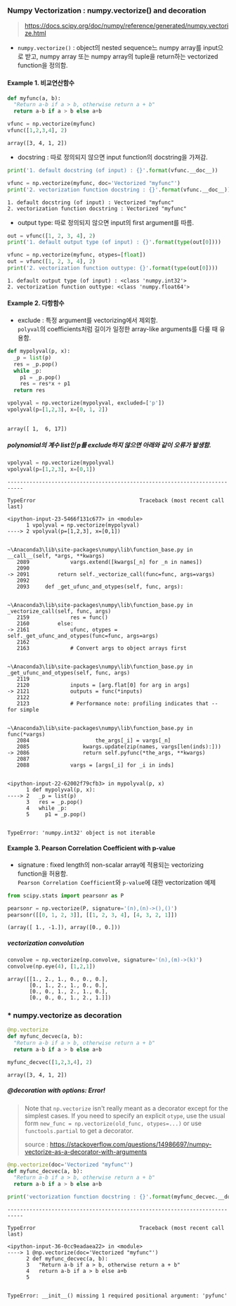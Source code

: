 ### Numpy Vectorization : numpy.vectorize() and decoration
> https://docs.scipy.org/doc/numpy/reference/generated/numpy.vectorize.html

* `numpy.vectorize()` : object의 nested sequence느 numpy array를 input으로 받고, numpy array 또는 numpy array의 tuple을 return하는 vectorized function을 정의함.

#### Example 1. 비교연산함수


```python
def myfunc(a, b):
  "Return a-b if a > b, otherwise return a + b"
  return a-b if a > b else a+b

vfunc = np.vectorize(myfunc)
vfunc([1,2,3,4], 2)
```




    array([3, 4, 1, 2])



* docstring : 따로 정의되지 않으면 input function의 docstring을 가져감.


```python
print('1. default docstring (of input) : {}'.format(vfunc.__doc__))

vfunc = np.vectorize(myfunc, doc='Vectorized "myfunc"')
print('2. vectorization function docstring : {}'.format(vfunc.__doc__))
```

    1. default docstring (of input) : Vectorized "myfunc"
    2. vectorization function docstring : Vectorized "myfunc"
    

* output type: 따로 정의되지 않으면 input의 first argument를 따름.


```python
out = vfunc([1, 2, 3, 4], 2)
print('1. default output type (of input) : {}'.format(type(out[0])))

vfunc = np.vectorize(myfunc, otypes=[float])
out = vfunc([1, 2, 3, 4], 2)
print('2. vectorization function outtype: {}'.format(type(out[0])))
```

    1. default output type (of input) : <class 'numpy.int32'>
    2. vectorization function outtype: <class 'numpy.float64'>
    

#### Example 2. 다항함수
* exclude : 특정 argument를 vectorizing에서 제외함.  
`polyval`의 coefficients처럼 길이가 일정한 array-like arguments를 다룰 때 유용함.


```python
def mypolyval(p, x):
  _p = list(p)
  res = _p.pop()
  while _p:
    p1 = _p.pop()
    res = res*x + p1
  return res

vpolyval = np.vectorize(mypolyval, excluded=['p'])
vpolyval(p=[1,2,3], x=[0, 1, 2])
  
```




    array([ 1,  6, 17])



   ##### polynomial의 계수 list인 p를 exclude하지 않으면 아래와 같이 오류가 발생함.


```python
vpolyval = np.vectorize(mypolyval)
vpolyval(p=[1,2,3], x=[0,1])
```


    ---------------------------------------------------------------------------

    TypeError                                 Traceback (most recent call last)

    <ipython-input-23-5466f131c677> in <module>
          1 vpolyval = np.vectorize(mypolyval)
    ----> 2 vpolyval(p=[1,2,3], x=[0,1])
    

    ~\Anaconda3\lib\site-packages\numpy\lib\function_base.py in __call__(self, *args, **kwargs)
       2089             vargs.extend([kwargs[_n] for _n in names])
       2090 
    -> 2091         return self._vectorize_call(func=func, args=vargs)
       2092 
       2093     def _get_ufunc_and_otypes(self, func, args):
    

    ~\Anaconda3\lib\site-packages\numpy\lib\function_base.py in _vectorize_call(self, func, args)
       2159             res = func()
       2160         else:
    -> 2161             ufunc, otypes = self._get_ufunc_and_otypes(func=func, args=args)
       2162 
       2163             # Convert args to object arrays first
    

    ~\Anaconda3\lib\site-packages\numpy\lib\function_base.py in _get_ufunc_and_otypes(self, func, args)
       2119 
       2120             inputs = [arg.flat[0] for arg in args]
    -> 2121             outputs = func(*inputs)
       2122 
       2123             # Performance note: profiling indicates that -- for simple
    

    ~\Anaconda3\lib\site-packages\numpy\lib\function_base.py in func(*vargs)
       2084                     the_args[_i] = vargs[_n]
       2085                 kwargs.update(zip(names, vargs[len(inds):]))
    -> 2086                 return self.pyfunc(*the_args, **kwargs)
       2087 
       2088             vargs = [args[_i] for _i in inds]
    

    <ipython-input-22-62002f79cfb3> in mypolyval(p, x)
          1 def mypolyval(p, x):
    ----> 2   _p = list(p)
          3   res = _p.pop()
          4   while _p:
          5     p1 = _p.pop()
    

    TypeError: 'numpy.int32' object is not iterable


#### Example 3. Pearson Correlation Coefficient with p-value
* signature : fixed length의 non-scalar array에 적용되는 vectorizing function을 허용함.  
`Pearson Correlation Coefficient`와 `p-value`에 대한 vectorization 예제


```python
from scipy.stats import pearsonr as P

pearsonr = np.vectorize(P, signature='(n),(n)->(),()')
pearsonr([[0, 1, 2, 3]], [[1, 2, 3, 4], [4, 3, 2, 1]])
```




    (array([ 1., -1.]), array([0., 0.]))



##### vectorization convolution


```python
convolve = np.vectorize(np.convolve, signature='(n),(m)->(k)')
convolve(np.eye(4), [1,2,1])
```




    array([[1., 2., 1., 0., 0., 0.],
           [0., 1., 2., 1., 0., 0.],
           [0., 0., 1., 2., 1., 0.],
           [0., 0., 0., 1., 2., 1.]])



### * numpy.vectorize as decoration


```python
@np.vectorize
def myfunc_decvec(a, b):
  "Return a-b if a > b, otherwise return a + b"
  return a-b if a > b else a+b

myfunc_decvec([1,2,3,4], 2)
```




    array([3, 4, 1, 2])



##### @decoration with options: Error!

> Note that `np.vectorize` isn't really meant as a decorator except for the simplest cases. If you need to specify an explicit `otype`, use the usual form `new_func = np.vectorize(old_func, otypes=...)` or use `functools.partial` to get a decorator.  
>  
> source : https://stackoverflow.com/questions/14986697/numpy-vectorize-as-a-decorator-with-arguments


```python
@np.vectorize(doc='Vectorized "myfunc"')
def myfunc_decvec(a, b):
  "Return a-b if a > b, otherwise return a + b"
  return a-b if a > b else a+b

print('vectorization function docstring : {}'.format(myfunc_decvec.__doc__))
```


    ---------------------------------------------------------------------------

    TypeError                                 Traceback (most recent call last)

    <ipython-input-36-0cc9eadaea22> in <module>
    ----> 1 @np.vectorize(doc='Vectorized "myfunc"')
          2 def myfunc_decvec(a, b):
          3   "Return a-b if a > b, otherwise return a + b"
          4   return a-b if a > b else a+b
          5 
    

    TypeError: __init__() missing 1 required positional argument: 'pyfunc'

